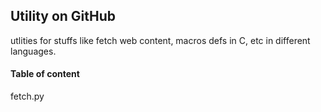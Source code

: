 ## Utility on GitHub

utlities for stuffs like fetch web content, macros defs in C, etc in different languages.


#### Table of content

fetch.py

